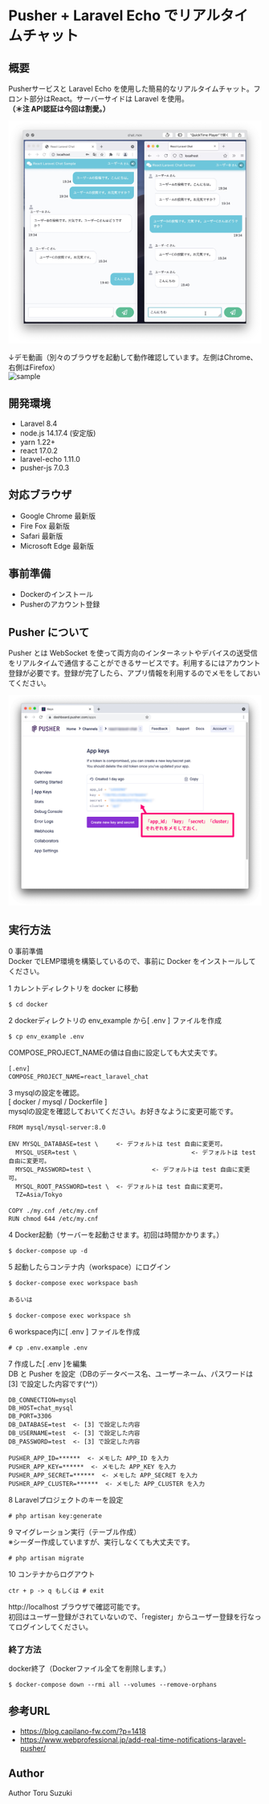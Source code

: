 # Pusher + Laravel Echo でリアルタイムチャット

## 概要
Pusherサービスと Laravel Echo を使用した簡易的なリアルタイムチャット。フロント部分はReact。サーバーサイドは Laravel を使用。  
**（＊注 API認証は今回は割愛。）**

![demo](/doc/demo.png)

↓デモ動画（別々のブラウザを起動して動作確認しています。左側はChrome、右側はFirefox）  
![sample](/doc/demo2.gif)

## 開発環境
- Laravel 8.4
- node.js 14.17.4 (安定版)
- yarn 1.22+
- react 17.0.2
- laravel-echo 1.11.0
- pusher-js 7.0.3

## 対応ブラウザ
- Google Chrome 最新版
- Fire Fox 最新版
- Safari 最新版
- Microsoft Edge 最新版  

## 事前準備
- Dockerのインストール
- Pusherのアカウント登録

## Pusher について
Pusher とは WebSocket を使って両方向のインターネットやデバイスの送受信をリアルタイムで通信することができるサービスです。利用するにはアカウント登録が必要です。登録が完了したら、アプリ情報を利用するのでメモをしておいてください。

![Pusher1](/doc/pusher1.jpg)

## 実行方法

0 事前準備  
Docker でLEMP環境を構築しているので、事前に Docker をインストールしてください。

1 カレントディレクトリを docker に移動
```
$ cd docker
```
2 dockerディレクトリの env_example から[ .env ] ファイルを作成
```
$ cp env_example .env
```
COMPOSE_PROJECT_NAMEの値は自由に設定しても大丈夫です。
```
[.env]
COMPOSE_PROJECT_NAME=react_laravel_chat
```
3 mysqlの設定を確認。  
[ docker / mysql / Dockerfile ]  
mysqlの設定を確認しておいてください。お好きなように変更可能です。
```
FROM mysql/mysql-server:8.0

ENV MYSQL_DATABASE=test \     <- デフォルトは test 自由に変更可。
  MYSQL_USER=test \  　　　　　　　　　　　　　　　　　　<- デフォルトは test 自由に変更可。
  MYSQL_PASSWORD=test \  　　　　　　　　　<- デフォルトは test 自由に変更可。
  MYSQL_ROOT_PASSWORD=test \  <- デフォルトは test 自由に変更可。
  TZ=Asia/Tokyo

COPY ./my.cnf /etc/my.cnf
RUN chmod 644 /etc/my.cnf
```
4 Docker起動（サーバーを起動させます。初回は時間かかります。）
```
$ docker-compose up -d
```
5 起動したらコンテナ内（workspace）にログイン
```
$ docker-compose exec workspace bash

あるいは

$ docker-compose exec workspace sh
```
6 workspace内に[ .env ] ファイルを作成
```
# cp .env.example .env
```
7 作成した[ .env ]を編集  
DB と Pusher を設定（DBのデータベース名、ユーザーネーム、パスワードは [3] で設定した内容です(^^)）
```
DB_CONNECTION=mysql
DB_HOST=chat_mysql
DB_PORT=3306
DB_DATABASE=test  <- [3] で設定した内容
DB_USERNAME=test  <- [3] で設定した内容
DB_PASSWORD=test  <- [3] で設定した内容

PUSHER_APP_ID=******  <- メモした APP_ID を入力
PUSHER_APP_KEY=******  <- メモした APP_KEY を入力
PUSHER_APP_SECRET=******  <- メモした APP_SECRET を入力
PUSHER_APP_CLUSTER=******  <- メモした APP_CLUSTER を入力
```
8 Laravelプロジェクトのキーを設定
```
# php artisan key:generate
```
9 マイグレーション実行（テーブル作成）  
※シーダー作成していますが、実行しなくても大丈夫です。
```
# php artisan migrate
```
10 コンテナからログアウト
```
ctr + p -> q もしくは # exit
```
http://localhost ブラウザで確認可能です。  
初回はユーザー登録がされていないので、「register」からユーザー登録を行なってログインしてください。

### 終了方法
docker終了（Dockerファイル全てを削除します。）
```
$ docker-compose down --rmi all --volumes --remove-orphans
```

## 参考URL
- https://blog.capilano-fw.com/?p=1418
- https://www.webprofessional.jp/add-real-time-notifications-laravel-pusher/

## Author
Author Toru Suzuki
